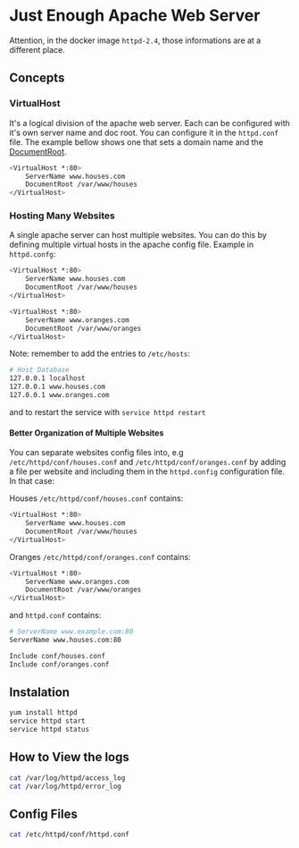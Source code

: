 # Just Enough Apache Web Server

Attention, in the docker image `httpd-2.4`, those informations are
at a different place.

## Concepts

### VirtualHost

It's a logical division of the apache web server. Each can be configured with
it's own server name and doc root. You can configure it in the `httpd.conf` file.
The example bellow shows one that sets a domain name and the [DocumentRoot](https://support.reclaimhosting.com/hc/en-us/articles/4416677995799-Understanding-Document-Roots).

```bash
<VirtualHost *:80>
    ServerName www.houses.com
    DocumentRoot /var/www/houses
</VirtualHost>
```

### Hosting Many Websites

A single apache server can host multiple websites. You can do this by defining
multiple virtual hosts in the apache config file. Example in `httpd.confg`:

```bash
<VirtualHost *:80>
    ServerName www.houses.com
    DocumentRoot /var/www/houses
</VirtualHost>

<VirtualHost *:80>
    ServerName www.oranges.com
    DocumentRoot /var/www/oranges
</VirtualHost>
```

Note: remember to add the entries to `/etc/hosts`:

```bash
# Host Database
127.0.0.1 localhost
127.0.0.1 www.houses.com
127.0.0.1 www.oranges.com
```

and to restart the service with `service httpd restart`

#### Better Organization of Multiple Websites

You can separate websites config files into, e.g `/etc/httpd/conf/houses.conf`
and `/etc/httpd/conf/oranges.conf` by adding a file per website and including
them in the `httpd.config` configuration file. In that case:

Houses `/etc/httpd/conf/houses.conf` contains:

```bash
<VirtualHost *:80>
    ServerName www.houses.com
    DocumentRoot /var/www/houses
</VirtualHost>

```

Oranges `/etc/httpd/conf/oranges.conf` contains:

```bash
<VirtualHost *:80>
    ServerName www.oranges.com
    DocumentRoot /var/www/oranges
</VirtualHost>

```

and `httpd.conf` contains:

```bash
# ServerName www.example.com:80
ServerName www.houses.com:80

Include conf/houses.conf
Include conf/oranges.conf
```

## Instalation

```bash
yum install httpd
service httpd start
service httpd status
```

## How to View the logs

```bash
cat /var/log/httpd/access_log
cat /var/log/httpd/error_log
```

## Config Files

```bash
cat /etc/httpd/conf/httpd.conf
```
